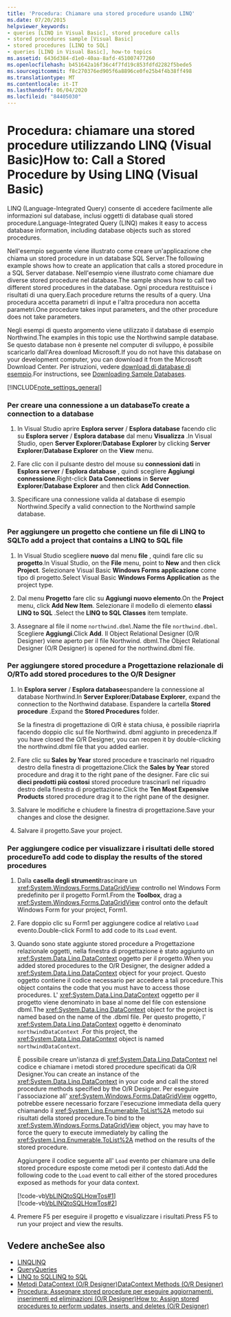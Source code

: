 ```yaml
---
title: 'Procedura: Chiamare una stored procedure usando LINQ'
ms.date: 07/20/2015
helpviewer_keywords:
- queries [LINQ in Visual Basic], stored procedure calls
- stored procedures sample [Visual Basic]
- stored procedures [LINQ to SQL]
- queries [LINQ in Visual Basic], how-to topics
ms.assetid: 6436d384-d1e0-40aa-8afd-451007477260
ms.openlocfilehash: b451642a16f36c4f7fd19c853fdfd2282f5bede5
ms.sourcegitcommit: f8c270376ed905f6a8896ce0fe25b4f4b38ff498
ms.translationtype: MT
ms.contentlocale: it-IT
ms.lasthandoff: 06/04/2020
ms.locfileid: "84405030"
---
```

# <a name="how-to-call-a-stored-procedure-by-using-linq-visual-basic"></a><span data-ttu-id="6bd5f-102">Procedura: chiamare una stored procedure utilizzando LINQ (Visual Basic)</span><span class="sxs-lookup"><span data-stu-id="6bd5f-102">How to: Call a Stored Procedure by Using LINQ (Visual Basic)</span></span>
<span data-ttu-id="6bd5f-103">LINQ (Language-Integrated Query) consente di accedere facilmente alle informazioni sul database, inclusi oggetti di database quali stored procedure.</span><span class="sxs-lookup"><span data-stu-id="6bd5f-103">Language-Integrated Query (LINQ) makes it easy to access database information, including database objects such as stored procedures.</span></span>  
  
 <span data-ttu-id="6bd5f-104">Nell'esempio seguente viene illustrato come creare un'applicazione che chiama un stored procedure in un database SQL Server.</span><span class="sxs-lookup"><span data-stu-id="6bd5f-104">The following example shows how to create an application that calls a stored procedure in a SQL Server database.</span></span> <span data-ttu-id="6bd5f-105">Nell'esempio viene illustrato come chiamare due diverse stored procedure nel database.</span><span class="sxs-lookup"><span data-stu-id="6bd5f-105">The sample shows how to call two different stored procedures in the database.</span></span> <span data-ttu-id="6bd5f-106">Ogni procedura restituisce i risultati di una query.</span><span class="sxs-lookup"><span data-stu-id="6bd5f-106">Each procedure returns the results of a query.</span></span> <span data-ttu-id="6bd5f-107">Una procedura accetta parametri di input e l'altra procedura non accetta parametri.</span><span class="sxs-lookup"><span data-stu-id="6bd5f-107">One procedure takes input parameters, and the other procedure does not take parameters.</span></span>  
  
 <span data-ttu-id="6bd5f-108">Negli esempi di questo argomento viene utilizzato il database di esempio Northwind.</span><span class="sxs-lookup"><span data-stu-id="6bd5f-108">The examples in this topic use the Northwind sample database.</span></span> <span data-ttu-id="6bd5f-109">Se questo database non è presente nel computer di sviluppo, è possibile scaricarlo dall'Area download Microsoft.</span><span class="sxs-lookup"><span data-stu-id="6bd5f-109">If you do not have this database on your development computer, you can download it from the Microsoft Download Center.</span></span> <span data-ttu-id="6bd5f-110">Per istruzioni, vedere [download di database di esempio](../../../../framework/data/adonet/sql/linq/downloading-sample-databases.md).</span><span class="sxs-lookup"><span data-stu-id="6bd5f-110">For instructions, see [Downloading Sample Databases](../../../../framework/data/adonet/sql/linq/downloading-sample-databases.md).</span></span>  
  
[!INCLUDE[note_settings_general](~/includes/note-settings-general-md.md)]  
  
### <a name="to-create-a-connection-to-a-database"></a><span data-ttu-id="6bd5f-111">Per creare una connessione a un database</span><span class="sxs-lookup"><span data-stu-id="6bd5f-111">To create a connection to a database</span></span>  
  
1. <span data-ttu-id="6bd5f-112">In Visual Studio aprire **Esplora server** / **Esplora database** facendo clic su **Esplora server** / **Esplora database** dal menu **Visualizza** .</span><span class="sxs-lookup"><span data-stu-id="6bd5f-112">In Visual Studio, open **Server Explorer**/**Database Explorer** by clicking **Server Explorer**/**Database Explorer** on the **View** menu.</span></span>  
  
2. <span data-ttu-id="6bd5f-113">Fare clic con il pulsante destro del mouse su **connessioni dati** in **Esplora server** / **Esplora database** , quindi scegliere **Aggiungi connessione**.</span><span class="sxs-lookup"><span data-stu-id="6bd5f-113">Right-click **Data Connections** in **Server Explorer**/**Database Explorer** and then click **Add Connection**.</span></span>  
  
3. <span data-ttu-id="6bd5f-114">Specificare una connessione valida al database di esempio Northwind.</span><span class="sxs-lookup"><span data-stu-id="6bd5f-114">Specify a valid connection to the Northwind sample database.</span></span>  
  
### <a name="to-add-a-project-that-contains-a-linq-to-sql-file"></a><span data-ttu-id="6bd5f-115">Per aggiungere un progetto che contiene un file di LINQ to SQL</span><span class="sxs-lookup"><span data-stu-id="6bd5f-115">To add a project that contains a LINQ to SQL file</span></span>  
  
1. <span data-ttu-id="6bd5f-116">In Visual Studio scegliere **nuovo** dal menu **file** , quindi fare clic su **progetto**.</span><span class="sxs-lookup"><span data-stu-id="6bd5f-116">In Visual Studio, on the **File** menu, point to **New** and then click **Project**.</span></span> <span data-ttu-id="6bd5f-117">Selezionare Visual Basic **Windows Forms applicazione** come tipo di progetto.</span><span class="sxs-lookup"><span data-stu-id="6bd5f-117">Select Visual Basic **Windows Forms Application** as the project type.</span></span>  
  
2. <span data-ttu-id="6bd5f-118">Dal menu **Progetto** fare clic su **Aggiungi nuovo elemento**.</span><span class="sxs-lookup"><span data-stu-id="6bd5f-118">On the **Project** menu, click **Add New Item**.</span></span> <span data-ttu-id="6bd5f-119">Selezionare il modello di elemento **classi LINQ to SQL** .</span><span class="sxs-lookup"><span data-stu-id="6bd5f-119">Select the **LINQ to SQL Classes** item template.</span></span>  
  
3. <span data-ttu-id="6bd5f-120">Assegnare al file il nome `northwind.dbml`.</span><span class="sxs-lookup"><span data-stu-id="6bd5f-120">Name the file `northwind.dbml`.</span></span> <span data-ttu-id="6bd5f-121">Scegliere **Aggiungi**.</span><span class="sxs-lookup"><span data-stu-id="6bd5f-121">Click **Add**.</span></span> <span data-ttu-id="6bd5f-122">Il Object Relational Designer (O/R Designer) viene aperto per il file Northwind. dbml.</span><span class="sxs-lookup"><span data-stu-id="6bd5f-122">The Object Relational Designer (O/R Designer) is opened for the northwind.dbml file.</span></span>  
  
### <a name="to-add-stored-procedures-to-the-or-designer"></a><span data-ttu-id="6bd5f-123">Per aggiungere stored procedure a Progettazione relazionale di O/R</span><span class="sxs-lookup"><span data-stu-id="6bd5f-123">To add stored procedures to the O/R Designer</span></span>  
  
1. <span data-ttu-id="6bd5f-124">In **Esplora server** / **Esplora database**espandere la connessione al database Northwind.</span><span class="sxs-lookup"><span data-stu-id="6bd5f-124">In **Server Explorer**/**Database Explorer**, expand the connection to the Northwind database.</span></span> <span data-ttu-id="6bd5f-125">Espandere la cartella **Stored procedure** .</span><span class="sxs-lookup"><span data-stu-id="6bd5f-125">Expand the **Stored Procedures** folder.</span></span>  
  
     <span data-ttu-id="6bd5f-126">Se la finestra di progettazione di O/R è stata chiusa, è possibile riaprirla facendo doppio clic sul file Northwind. dbml aggiunto in precedenza.</span><span class="sxs-lookup"><span data-stu-id="6bd5f-126">If you have closed the O/R Designer, you can reopen it by double-clicking the northwind.dbml file that you added earlier.</span></span>  
  
2. <span data-ttu-id="6bd5f-127">Fare clic su **Sales by Year** stored procedure e trascinarlo nel riquadro destro della finestra di progettazione.</span><span class="sxs-lookup"><span data-stu-id="6bd5f-127">Click the **Sales by Year** stored procedure and drag it to the right pane of the designer.</span></span> <span data-ttu-id="6bd5f-128">Fare clic sui **dieci prodotti più costosi** stored procedure trascinarli nel riquadro destro della finestra di progettazione.</span><span class="sxs-lookup"><span data-stu-id="6bd5f-128">Click the **Ten Most Expensive Products** stored procedure drag it to the right pane of the designer.</span></span>  
  
3. <span data-ttu-id="6bd5f-129">Salvare le modifiche e chiudere la finestra di progettazione.</span><span class="sxs-lookup"><span data-stu-id="6bd5f-129">Save your changes and close the designer.</span></span>  
  
4. <span data-ttu-id="6bd5f-130">Salvare il progetto.</span><span class="sxs-lookup"><span data-stu-id="6bd5f-130">Save your project.</span></span>  
  
### <a name="to-add-code-to-display-the-results-of-the-stored-procedures"></a><span data-ttu-id="6bd5f-131">Per aggiungere codice per visualizzare i risultati delle stored procedure</span><span class="sxs-lookup"><span data-stu-id="6bd5f-131">To add code to display the results of the stored procedures</span></span>  
  
1. <span data-ttu-id="6bd5f-132">Dalla **casella degli strumenti**trascinare un <xref:System.Windows.Forms.DataGridView> controllo nel Windows Form predefinito per il progetto Form1.</span><span class="sxs-lookup"><span data-stu-id="6bd5f-132">From the **Toolbox**, drag a <xref:System.Windows.Forms.DataGridView> control onto the default Windows Form for your project, Form1.</span></span>  
  
2. <span data-ttu-id="6bd5f-133">Fare doppio clic su Form1 per aggiungere codice al relativo `Load` evento.</span><span class="sxs-lookup"><span data-stu-id="6bd5f-133">Double-click Form1 to add code to its `Load` event.</span></span>  
  
3. <span data-ttu-id="6bd5f-134">Quando sono state aggiunte stored procedure a Progettazione relazionale oggetti, nella finestra di progettazione è stato aggiunto un <xref:System.Data.Linq.DataContext> oggetto per il progetto.</span><span class="sxs-lookup"><span data-stu-id="6bd5f-134">When you added stored procedures to the O/R Designer, the designer added a <xref:System.Data.Linq.DataContext> object for your project.</span></span> <span data-ttu-id="6bd5f-135">Questo oggetto contiene il codice necessario per accedere a tali procedure.</span><span class="sxs-lookup"><span data-stu-id="6bd5f-135">This object contains the code that you must have to access those procedures.</span></span> <span data-ttu-id="6bd5f-136">L' <xref:System.Data.Linq.DataContext> oggetto per il progetto viene denominato in base al nome del file con estensione dbml.</span><span class="sxs-lookup"><span data-stu-id="6bd5f-136">The <xref:System.Data.Linq.DataContext> object for the project is named based on the name of the .dbml file.</span></span> <span data-ttu-id="6bd5f-137">Per questo progetto, l' <xref:System.Data.Linq.DataContext> oggetto è denominato `northwindDataContext` .</span><span class="sxs-lookup"><span data-stu-id="6bd5f-137">For this project, the <xref:System.Data.Linq.DataContext> object is named `northwindDataContext`.</span></span>  
  
     <span data-ttu-id="6bd5f-138">È possibile creare un'istanza di <xref:System.Data.Linq.DataContext> nel codice e chiamare i metodi stored procedure specificati da O/R Designer.</span><span class="sxs-lookup"><span data-stu-id="6bd5f-138">You can create an instance of the <xref:System.Data.Linq.DataContext> in your code and call the stored procedure methods specified by the O/R Designer.</span></span> <span data-ttu-id="6bd5f-139">Per eseguire l'associazione all' <xref:System.Windows.Forms.DataGridView> oggetto, potrebbe essere necessario forzare l'esecuzione immediata della query chiamando il <xref:System.Linq.Enumerable.ToList%2A> metodo sui risultati della stored procedure.</span><span class="sxs-lookup"><span data-stu-id="6bd5f-139">To bind to the <xref:System.Windows.Forms.DataGridView> object, you may have to force the query to execute immediately by calling the <xref:System.Linq.Enumerable.ToList%2A> method on the results of the stored procedure.</span></span>  
  
     <span data-ttu-id="6bd5f-140">Aggiungere il codice seguente all' `Load` evento per chiamare una delle stored procedure esposte come metodi per il contesto dati.</span><span class="sxs-lookup"><span data-stu-id="6bd5f-140">Add the following code to the `Load` event to call either of the stored procedures exposed as methods for your data context.</span></span>  
  
     [!code-vb[VbLINQtoSQLHowTos#1](~/samples/snippets/visualbasic/VS_Snippets_VBCSharp/VbLINQtoSQLHowTos/VB/Form3.vb#1)]  
    [!code-vb[VbLINQtoSQLHowTos#2](~/samples/snippets/visualbasic/VS_Snippets_VBCSharp/VbLINQtoSQLHowTos/VB/Form3.vb#2)]  
  
4. <span data-ttu-id="6bd5f-141">Premere F5 per eseguire il progetto e visualizzare i risultati.</span><span class="sxs-lookup"><span data-stu-id="6bd5f-141">Press F5 to run your project and view the results.</span></span>  
  
## <a name="see-also"></a><span data-ttu-id="6bd5f-142">Vedere anche</span><span class="sxs-lookup"><span data-stu-id="6bd5f-142">See also</span></span>

- [<span data-ttu-id="6bd5f-143">LINQ</span><span class="sxs-lookup"><span data-stu-id="6bd5f-143">LINQ</span></span>](index.md)
- [<span data-ttu-id="6bd5f-144">Query</span><span class="sxs-lookup"><span data-stu-id="6bd5f-144">Queries</span></span>](../../../language-reference/queries/index.md)
- [<span data-ttu-id="6bd5f-145">LINQ to SQL</span><span class="sxs-lookup"><span data-stu-id="6bd5f-145">LINQ to SQL</span></span>](../../../../framework/data/adonet/sql/linq/index.md)
- [<span data-ttu-id="6bd5f-146">Metodi DataContext (O/R Designer)</span><span class="sxs-lookup"><span data-stu-id="6bd5f-146">DataContext Methods (O/R Designer)</span></span>](/visualstudio/data-tools/datacontext-methods-o-r-designer)
- [<span data-ttu-id="6bd5f-147">Procedura: Assegnare stored procedure per eseguire aggiornamenti, inserimenti ed eliminazioni (O/R Designer)</span><span class="sxs-lookup"><span data-stu-id="6bd5f-147">How to: Assign stored procedures to perform updates, inserts, and deletes (O/R Designer)</span></span>](/visualstudio/data-tools/how-to-assign-stored-procedures-to-perform-updates-inserts-and-deletes-o-r-designer)
